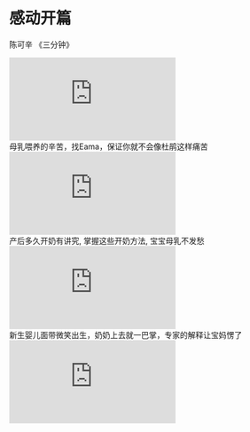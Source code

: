 感动开篇
=====================
陈可辛 《三分钟》<br>
<iframe src='http://player.youku.com/embed/XMzM3MTIzMTM0OA==' frameborder=0 'allowfullscreen'></iframe>
<br>
母乳喂养的辛苦，找Eama，保证你就不会像杜鹃这样痛苦<br>
<iframe src="http://open.iqiyi.com/developer/player_js/coopPlayerIndex.html?vid=2599461da53ff2a39d157174baf8381a&tvId=8150998800&accessToken=2.f22860a2479ad60d8da7697274de9346&appKey=3955c3425820435e86d0f4cdfe56f5e7&appId=1368" frameborder="0" allowfullscreen="true"></iframe><br>
产后多久开奶有讲究, 掌握这些开奶方法, 宝宝母乳不发愁<br>
<iframe src='http://player.youku.com/embed/XMzYyNzIzNzQ4NA==' frameborder=0 'allowfullscreen'></iframe><br>
新生婴儿面带微笑出生，奶奶上去就一巴掌，专家的解释让宝妈愣了<br>
<iframe src='http://player.youku.com/embed/XNDQzOTkyNzgzMg==' frameborder=0 'allowfullscreen'></iframe><br>
